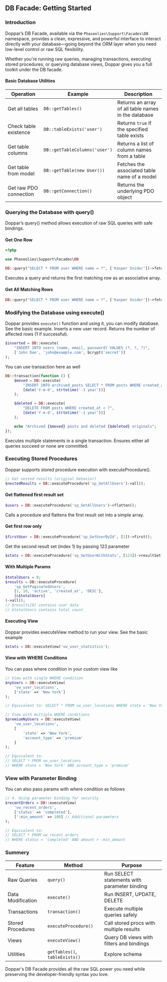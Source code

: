 ## DB Facade: Getting Started
### Introduction
Doppar’s DB Facade, available via the `Phaseolies\Support\Facades\DB` namespace, provides a clean, expressive, and powerful interface to interact directly with your database—going beyond the ORM layer when you need low-level control or raw SQL flexibility.

Whether you're running raw queries, managing transactions, executing stored procedures, or querying database views, Doppar gives you a full toolkit under the DB facade.

#### Basic Database Utilities
| Operation              | Example                       | Description                                         |
| ---------------------- | ----------------------------- | --------------------------------------------------- |
| Get all tables         | `DB::getTables()`             | Returns an array of all table names in the database |
| Check table existence  | `DB::tableExists('user')`     | Returns `true` if the specified table exists        |
| Get table columns      | `DB::getTableColumns('user')` | Returns a list of column names from a table         |
| Get table from model   | `DB::getTable(new User())`    | Fetches the associated table name of a model        |
| Get raw PDO connection | `DB::getConnection()`         | Returns the underlying PDO object                   |


### Querying the Database with query()
Doppar’s query() method allows execution of raw SQL queries with safe bindings.
#### Get One Row
```php
<?php

use Phaseolies\Support\Facades\DB

DB::query("SELECT * FROM user WHERE name = ?", ['Kasper Snider'])->fetch();
```
Executes a query and returns the first matching row as an associative array.

#### Get All Matching Rows
```php
DB::query("SELECT * FROM user WHERE name = ?", ['Kasper Snider'])->fetchAll();
```

### Modifying the Database using execute()
Doppar provides `execute()` function and using it, you can modify database. See the basic example. Inserts a new user record. Returns the number of affected rows (1 if successful).
```php
$inserted = DB::execute(
    "INSERT INTO users (name, email, password) VALUES (?, ?, ?)",
    ['John Doe', 'john@example.com', bcrypt('secret')]
);
```

You can use transaction here as well

```php
DB::transaction(function () {
    $moved = DB::execute(
        "INSERT INTO archived_posts SELECT * FROM posts WHERE created_at < ?",
        [date('Y-m-d', strtotime('-1 year'))]
    );

    $deleted = DB::execute(
        "DELETE FROM posts WHERE created_at < ?",
        [date('Y-m-d', strtotime('-1 year'))]
    );

    echo "Archived {$moved} posts and deleted {$deleted} originals";
});
```

Executes multiple statements in a single transaction. Ensures either all queries succeed or none are committed.

### Executing Stored Procedures
Doppar supports stored procedure execution with executeProcedure().
```php
// Get nested results (original behavior)
$nestedResults = DB::executeProcedure('sp_GetAllUsers')->all();
```

#### Get flattened first result set
```php
$users = DB::executeProcedure('sp_GetAllUsers')->flatten();
```
Calls a procedure and flattens the first result set into a simple array.

#### Get first row only
```php
$firstUser = DB::executeProcedure('sp_GetUserById', [1])->first();
```

Get the second result set (index 1) by passing 123 parameter
```php
$stats = DB::executeProcedure('sp_GetUserWithStats', [123])->resultSet(1);
```

#### With Multiple Params
```php
$totalUsers = 0;
$results = DB::executeProcedure(
    'sp_GetPaginatedUsers',
    [1, 10, 'active', 'created_at', 'DESC'],
    [&$totalUsers]
)->all();
// $results[0] contains user data
// $totalUsers contains total count
```

#### Executing View
Doppar provides executeView method to run your view. See the basic example
```php
$stats = DB::executeView('vw_user_statistics');
```

#### View with WHERE Conditions
You can pass where condition in your custom view like
```php
// View with single WHERE condition
$nyUsers = DB::executeView(
    'vw_user_locations', 
    ['state' => 'New York']
);

// Equivalent to: SELECT * FROM vw_user_locations WHERE state = 'New York'

// View with multiple WHERE conditions
$premiumNyUsers = DB::executeView(
    'vw_user_locations',
    [
        'state' => 'New York',
        'account_type' => 'premium'
    ]
);

// Equivalent to: 
// SELECT * FROM vw_user_locations 
// WHERE state = 'New York' AND account_type = 'premium'
```

### View with Parameter Binding
You can also pass params with where condition as follows
```php
// 4. Using parameter binding for security
$recentOrders = DB::executeView(
    'vw_recent_orders',
    ['status' => 'completed'],
    [':min_amount' => 100] // Additional parameters
);

// Equivalent to:
// SELECT * FROM vw_recent_orders 
// WHERE status = 'completed' AND amount > :min_amount
```

### Summery
| Feature           | Method                         | Purpose                                      |
| ----------------- | ------------------------------ | -------------------------------------------- |
| Raw Queries       | `query()`                      | Run SELECT statements with parameter binding |
| Data Modification | `execute()`                    | Run INSERT, UPDATE, DELETE                   |
| Transactions      | `transaction()`                | Execute multiple queries safely              |
| Stored Procedures | `executeProcedure()`           | Call stored procs with multiple results      |
| Views             | `executeView()`                | Query DB views with filters and bindings     |
| Utilities         | `getTables()`, `tableExists()` | Explore schema                               |

Doppar's DB Facade provides all the raw SQL power you need while preserving the developer-friendly syntax you love.
